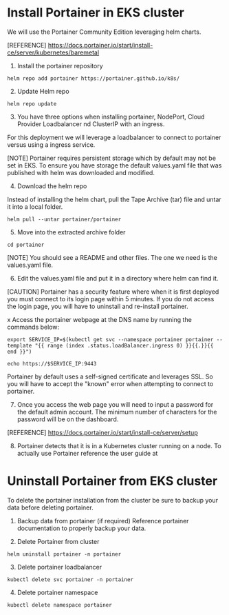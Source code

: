 # Install Portainer in EKS cluster

We will use the Portainer Community Edition leveraging helm charts.

[REFERENCE]
https://docs.portainer.io/start/install-ce/server/kubernetes/baremetal

1. Install the portainer repository
```
helm repo add portainer https://portainer.github.io/k8s/
```

2. Update Helm repo

```
helm repo update
```

3. You have three options when installing portainer, NodePort, Cloud Provider Loadbalancer nd ClusterIP with an ingress.

For this deployment we will leverage a loadbalancer to connect to portainer versus using a ingress service.

[NOTE] Portainer requires persistent storage which by default may not be set in EKS. To ensure you have storage the default values.yaml file that was published with helm was downloaded and modified.

4.  Download the helm repo

 Instead of installing the helm chart, pull the Tape Archive (tar) file and untar it into a local folder.

```
helm pull --untar portainer/portainer
```
5. Move into the extracted archive  folder 

```
cd portainer
```

[NOTE] You should see a README and other files. The one we need is the values.yaml file.

6. Edit the values.yaml file and put it in a directory where helm can find it.


[CAUTION] Portainer has a security feature where when it is first deployed you must connect to its login page within 5 minutes. If you do not access the login page, you will have to uninstall and re-install portainer.

x Access the portainer webpage at the DNS name by running the commands below:

```
export SERVICE_IP=$(kubectl get svc --namespace portainer portainer --template "{{ range (index .status.loadBalancer.ingress 0) }}{{.}}{{ end }}")
```

```
echo https://$SERVICE_IP:9443
```

Portainer by default uses a self-signed certificate and leverages SSL. So you will have to accept the "known" error when attempting to connect to portainer.

7. Once you access the web page you will need to input a password for the default admin account. The minimum number of characters for the password will be on the dashboard.

[REFERENCE] https://docs.portainer.io/start/install-ce/server/setup

8. Portainer detects that it is in a Kubernetes cluster running on a node. To actually use Portainer reference the user guide at 

# Uninstall Portainer from EKS cluster

To delete the portainer installation from the cluster be sure to backup your data before deleting portainer.

1. Backup data from portainer (if required)
Reference portainer documentation to properly backup your data.

2. Delete Portainer from cluster

```
helm uninstall portainer -n portainer
```

3. Delete portainer loadbalancer

```
kubectl delete svc portainer -n portainer
```

4. Delete portainer namespace

```
kubectl delete namespace portainer
```